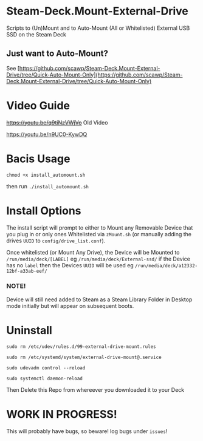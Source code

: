 # Steam-Deck.Mount-External-Drive
Scripts to (Un)Mount and to Auto-Mount (All or Whitelisted) External USB SSD on the Steam Deck

## Just want to Auto-Mount?

See [https://github.com/scawp/Steam-Deck.Mount-External-Drive/tree/Quick-Auto-Mount-Only](https://github.com/scawp/Steam-Deck.Mount-External-Drive/tree/Quick-Auto-Mount-Only)

# Video Guide

~~https://youtu.be/q9tiNzVWjVo~~ Old Video

https://youtu.be/n9UC0-KywDQ

# Bacis Usage

`chmod +x install_automount.sh`

then run `./install_automount.sh`

# Install Options

The install script will prompt to either to Mount any Removable Device that you plug in or only ones Whitelisted via `zMount.sh` (or manually adding the drives `UUID` to `config/drive_list.conf`).

Once whitelisted (or Mount Any Drive), the Device will be Mounted to `/run/media/deck/[LABEL]` eg `/run/media/deck/External-ssd/` if the Device has no `label` then the Devices `UUID` will be used eg `/run/media/deck/a12332-12bf-a33ab-eef/`

### NOTE!

Device will still need added to Steam as a Steam Library Folder in Desktop mode initially but will appear on subsequent boots.

# Uninstall

`sudo rm /etc/udev/rules.d/99-external-drive-mount.rules`

`sudo rm /etc/systemd/system/external-drive-mount@.service`

`sudo udevadm control --reload`

`sudo systemctl daemon-reload`

Then Delete this Repo from whereever you downloaded it to your Deck

# WORK IN PROGRESS!
This will probably have bugs, so beware! log bugs under `issues`!
